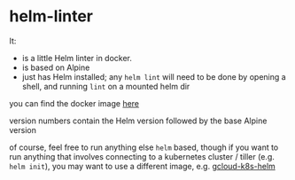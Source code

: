 # helm-linter
It:
 
* is a little Helm linter in docker.
* is based on Alpine
* just has Helm installed; any `helm lint` will need to be done by opening a shell, and running `lint` on a mounted helm dir

you can find the docker image [here](https://hub.docker.com/r/eversc/helm-linter/)

version numbers contain the Helm version followed by the base Alpine version

of course, feel free to run anything else `helm` based, though if you want to run anything that involves connecting to a kubernetes cluster / tiller (e.g. `helm init`), you may want to use a different image, e.g. [gcloud-k8s-helm](https://hub.docker.com/r/eversc/gcloud-k8s-helm/) 